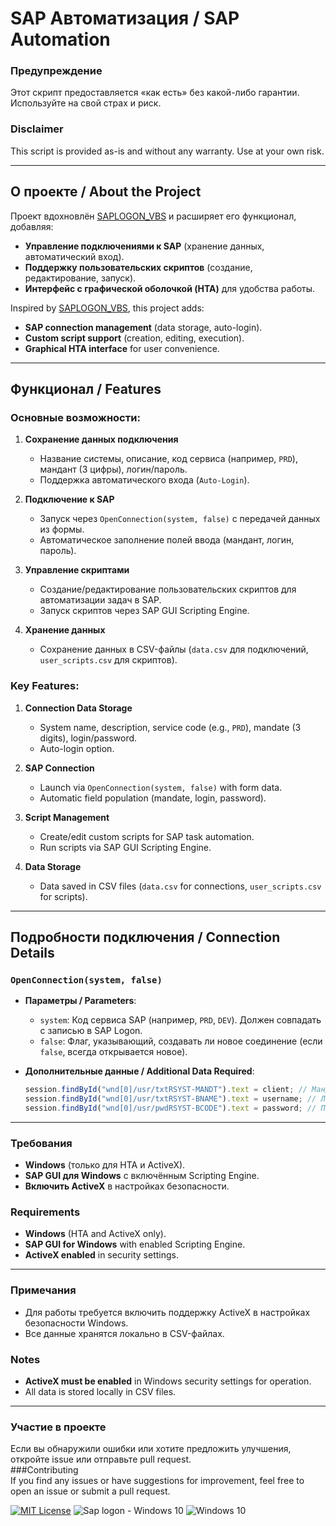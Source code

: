 # SAP Автоматизация / SAP Automation

### Предупреждение
Этот скрипт предоставляется «как есть» без какой-либо гарантии. Используйте на свой страх и риск.  

### Disclaimer
This script is provided as-is and without any warranty. Use at your own risk.

---

## О проекте / About the Project  
Проект вдохновлён [SAPLOGON_VBS](https://github.com/AkshayNalange/SAPLOGON_VBS ) и расширяет его функционал, добавляя:  
- **Управление подключениями к SAP** (хранение данных, автоматический вход).  
- **Поддержку пользовательских скриптов** (создание, редактирование, запуск).  
- **Интерфейс с графической оболочкой (HTA)** для удобства работы.  

Inspired by [SAPLOGON_VBS](https://github.com/AkshayNalange/SAPLOGON_VBS ), this project adds:  
- **SAP connection management** (data storage, auto-login).  
- **Custom script support** (creation, editing, execution).  
- **Graphical HTA interface** for user convenience.

---

## Функционал / Features  
### Основные возможности:  
1. **Сохранение данных подключения**  
   - Название системы, описание, код сервиса (например, `PRD`), мандант (3 цифры), логин/пароль.  
   - Поддержка автоматического входа (`Auto-Login`).  

2. **Подключение к SAP**  
   - Запуск через `OpenConnection(system, false)` с передачей данных из формы.  
   - Автоматическое заполнение полей ввода (мандант, логин, пароль).  

3. **Управление скриптами**  
   - Создание/редактирование пользовательских скриптов для автоматизации задач в SAP.  
   - Запуск скриптов через SAP GUI Scripting Engine.  

4. **Хранение данных**  
   - Сохранение данных в CSV-файлы (`data.csv` для подключений, `user_scripts.csv` для скриптов).  

### Key Features:  
1. **Connection Data Storage**  
   - System name, description, service code (e.g., `PRD`), mandate (3 digits), login/password.  
   - Auto-login option.  

2. **SAP Connection**  
   - Launch via `OpenConnection(system, false)` with form data.  
   - Automatic field population (mandate, login, password).  

3. **Script Management**  
   - Create/edit custom scripts for SAP task automation.  
   - Run scripts via SAP GUI Scripting Engine.  

4. **Data Storage**  
   - Data saved in CSV files (`data.csv` for connections, `user_scripts.csv` for scripts).  

---

## Подробности подключения / Connection Details  
### `OpenConnection(system, false)`  
- **Параметры / Parameters**:  
  - `system`: Код сервиса SAP (например, `PRD`, `DEV`). Должен совпадать с записью в SAP Logon.  
  - `false`: Флаг, указывающий, создавать ли новое соединение (если `false`, всегда открывается новое).  

- **Дополнительные данные / Additional Data Required**:  
  ```javascript
  session.findById("wnd[0]/usr/txtRSYST-MANDT").text = client; // Мандант (3 цифры)  
  session.findById("wnd[0]/usr/txtRSYST-BNAME").text = username; // Логин  
  session.findById("wnd[0]/usr/pwdRSYST-BCODE").text = password; // Пароль  

  ```

---

### Требования
- **Windows** (только для HTA и ActiveX).  
- **SAP GUI для Windows** с включённым Scripting Engine.  
- **Включить ActiveX** в настройках безопасности. 

### Requirements
- **Windows** (HTA and ActiveX only).  
- **SAP GUI for Windows** with enabled Scripting Engine.  
- **ActiveX enabled** in security settings.  


---
### Примечания  
- Для работы требуется включить поддержку ActiveX в настройках безопасности Windows.  
- Все данные хранятся локально в CSV-файлах.  

### Notes  
- **ActiveX must be enabled** in Windows security settings for operation.  
- All data is stored locally in CSV files.  

---

### Участие в проекте
Если вы обнаружили ошибки или хотите предложить улучшения, откройте issue или отправьте pull request.  
###Contributing  
If you find any issues or have suggestions for improvement, feel free to open an issue or submit a pull request.

[![MIT License](https://img.shields.io/badge/License-MIT-green.svg)](https://choosealicense.com/licenses/mit/)  ![Sap logon - Windows 10](https://img.shields.io/badge/Sap%20Logon%20730-brightgreen)  ![Windows 10](https://img.shields.io/badge/Windows%2010-blue)

